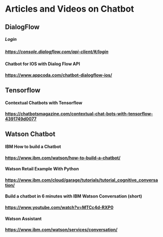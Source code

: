 # Articles and Videos on Chatbot

## DialogFlow
##### Login
##### https://console.dialogflow.com/api-client/#/login

#### Chatbot for IOS with Dialog Flow API
#### https://www.appcoda.com/chatbot-dialogflow-ios/

## Tensorflow
#### Contextual Chatbots with Tensorflow
#### https://chatbotsmagazine.com/contextual-chat-bots-with-tensorflow-4391749d0077

## Watson Chatbot
#### IBM How to build a Chatbot
#### https://www.ibm.com/watson/how-to-build-a-chatbot/

#### Watson Retail Example With Python
#### https://www.ibm.com/cloud/garage/tutorials/tutorial_cognitive_conversation/

#### Build a chatbot in 6 minutes with IBM Watson Conversation (short)
#### https://www.youtube.com/watch?v=MTCc4d-RXP0

#### Watson Assistant
#### https://www.ibm.com/watson/services/conversation/
